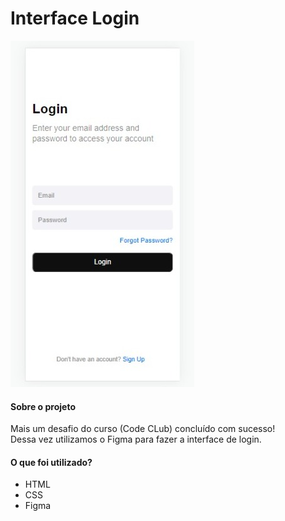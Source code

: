 # Interface Login

<img src="./assets/login.jfif/">

<h4> Sobre o projeto </h4>

<p> Mais um desafio do curso (Code CLub) concluído com sucesso!<br>
Dessa vez utilizamos o Figma para fazer a interface de login.<p>

<h4> O que foi utilizado?</h4>
<ul>
    <li>HTML
    <li>CSS
    <li>Figma
</ul>